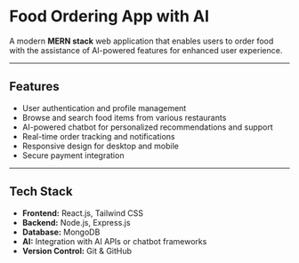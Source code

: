 # Food Ordering App with AI

A modern **MERN stack** web application that enables users to order food with the assistance of AI-powered features for enhanced user experience.

---

## Features

- User authentication and profile management
- Browse and search food items from various restaurants
- AI-powered chatbot for personalized recommendations and support
- Real-time order tracking and notifications
- Responsive design for desktop and mobile
- Secure payment integration

---

## Tech Stack

- **Frontend:** React.js, Tailwind CSS
- **Backend:** Node.js, Express.js
- **Database:** MongoDB
- **AI:** Integration with AI APIs or chatbot frameworks
- **Version Control:** Git & GitHub



